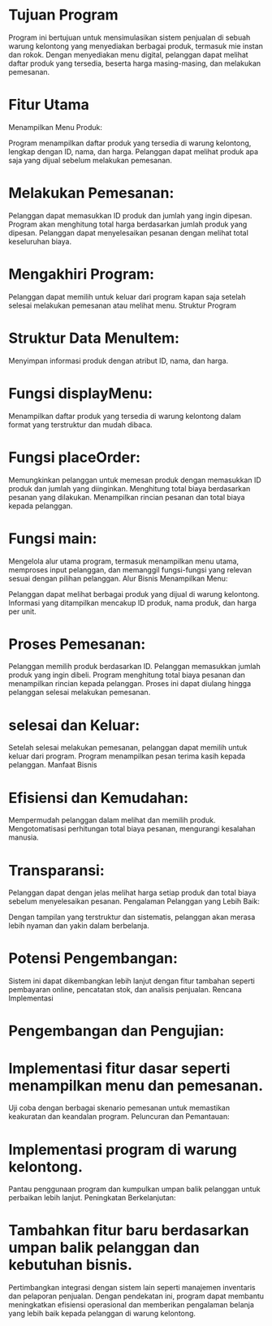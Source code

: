 # Tujuan Program
Program ini bertujuan untuk mensimulasikan sistem penjualan di sebuah warung kelontong yang menyediakan berbagai produk, termasuk mie instan dan rokok. Dengan menyediakan menu digital, pelanggan dapat melihat daftar produk yang tersedia, beserta harga masing-masing, dan melakukan pemesanan.

# Fitur Utama
Menampilkan Menu Produk:

Program menampilkan daftar produk yang tersedia di warung kelontong, lengkap dengan ID, nama, dan harga.
Pelanggan dapat melihat produk apa saja yang dijual sebelum melakukan pemesanan.
# Melakukan Pemesanan:

Pelanggan dapat memasukkan ID produk dan jumlah yang ingin dipesan.
Program akan menghitung total harga berdasarkan jumlah produk yang dipesan.
Pelanggan dapat menyelesaikan pesanan dengan melihat total keseluruhan biaya.
# Mengakhiri Program:

Pelanggan dapat memilih untuk keluar dari program kapan saja setelah selesai melakukan pemesanan atau melihat menu.
Struktur Program
# Struktur Data MenuItem:

Menyimpan informasi produk dengan atribut ID, nama, dan harga.
# Fungsi displayMenu:

Menampilkan daftar produk yang tersedia di warung kelontong dalam format yang terstruktur dan mudah dibaca.
# Fungsi placeOrder:

Memungkinkan pelanggan untuk memesan produk dengan memasukkan ID produk dan jumlah yang diinginkan.
Menghitung total biaya berdasarkan pesanan yang dilakukan.
Menampilkan rincian pesanan dan total biaya kepada pelanggan.
# Fungsi main:

Mengelola alur utama program, termasuk menampilkan menu utama, memproses input pelanggan, dan memanggil fungsi-fungsi yang relevan sesuai dengan pilihan pelanggan.
Alur Bisnis
Menampilkan Menu:

Pelanggan dapat melihat berbagai produk yang dijual di warung kelontong.
Informasi yang ditampilkan mencakup ID produk, nama produk, dan harga per unit.
# Proses Pemesanan:

Pelanggan memilih produk berdasarkan ID.
Pelanggan memasukkan jumlah produk yang ingin dibeli.
Program menghitung total biaya pesanan dan menampilkan rincian kepada pelanggan.
Proses ini dapat diulang hingga pelanggan selesai melakukan pemesanan.
# selesai dan Keluar:

Setelah selesai melakukan pemesanan, pelanggan dapat memilih untuk keluar dari program.
Program menampilkan pesan terima kasih kepada pelanggan.
Manfaat Bisnis
# Efisiensi dan Kemudahan:

Mempermudah pelanggan dalam melihat dan memilih produk.
Mengotomatisasi perhitungan total biaya pesanan, mengurangi kesalahan manusia.
# Transparansi:

Pelanggan dapat dengan jelas melihat harga setiap produk dan total biaya sebelum menyelesaikan pesanan.
Pengalaman Pelanggan yang Lebih Baik:

Dengan tampilan yang terstruktur dan sistematis, pelanggan akan merasa lebih nyaman dan yakin dalam berbelanja.
# Potensi Pengembangan:

Sistem ini dapat dikembangkan lebih lanjut dengan fitur tambahan seperti pembayaran online, pencatatan stok, dan analisis penjualan.
Rencana Implementasi
# Pengembangan dan Pengujian:

# Implementasi fitur dasar seperti menampilkan menu dan pemesanan.
Uji coba dengan berbagai skenario pemesanan untuk memastikan keakuratan dan keandalan program.
Peluncuran dan Pemantauan:

# Implementasi program di warung kelontong.
Pantau penggunaan program dan kumpulkan umpan balik pelanggan untuk perbaikan lebih lanjut.
Peningkatan Berkelanjutan:

# Tambahkan fitur baru berdasarkan umpan balik pelanggan dan kebutuhan bisnis.
Pertimbangkan integrasi dengan sistem lain seperti manajemen inventaris dan pelaporan penjualan.
Dengan pendekatan ini, program dapat membantu meningkatkan efisiensi operasional dan memberikan pengalaman belanja yang lebih baik kepada pelanggan di warung kelontong.